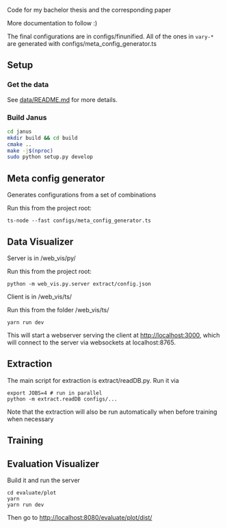 Code for my bachelor thesis and the corresponding paper

More documentation to follow :)


The final configurations are in configs/finunified. All of the ones in `vary-*` are generated with configs/meta_config_generator.ts

## Setup

### Get the data

See [data/README.md](data/README.md) for more details.

### Build Janus

```bash
cd janus
mkdir build && cd build
cmake ..
make -j$(nproc)
sudo python setup.py develop
```

## Meta config generator

Generates configurations from a set of combinations 

Run this from the project root:

    ts-node --fast configs/meta_config_generator.ts
   

## Data Visualizer

Server is in /web_vis/py/

Run this from the project root:

    python -m web_vis.py.server extract/config.json

Client is in /web_vis/ts/

Run this from the folder /web_vis/ts/

    yarn run dev

This will start a webserver serving the client at <http://localhost:3000>, which will connect to the server via websockets at localhost:8765.

## Extraction

The main script for extraction is extract/readDB.py. Run it via

    export JOBS=4 # run in parallel
    python -m extract.readDB configs/...
   
Note that the extraction will also be run automatically when before training when necessary

## Training

## Evaluation Visualizer

Build it and run the server

    cd evaluate/plot
    yarn
    yarn run dev

Then go to <http://localhost:8080/evaluate/plot/dist/>